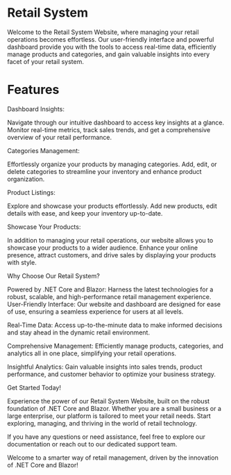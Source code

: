 # Retail System
Welcome to the Retail System Website, where managing your retail operations becomes effortless. Our user-friendly interface and powerful dashboard provide you with the tools to access real-time data, efficiently manage products and categories, and gain valuable insights into every facet of your retail system.

# Features

Dashboard Insights: 

Navigate through our intuitive dashboard to access key insights at a glance. Monitor real-time metrics, track sales trends, and get a comprehensive overview of your retail performance.

Categories Management: 

Effortlessly organize your products by managing categories. Add, edit, or delete categories to streamline your inventory and enhance product organization.

Product Listings: 

Explore and showcase your products effortlessly. Add new products, edit details with ease, and keep your inventory up-to-date.

Showcase Your Products: 

In addition to managing your retail operations, our website allows you to showcase your products to a wider audience. Enhance your online presence, attract customers, and drive sales by displaying your products with style.

Why Choose Our Retail System?

Powered by .NET Core and Blazor: Harness the latest technologies for a robust, scalable, and high-performance retail management experience.
User-Friendly Interface: Our website and dashboard are designed for ease of use, ensuring a seamless experience for users at all levels.

Real-Time Data: Access up-to-the-minute data to make informed decisions and stay ahead in the dynamic retail environment.

Comprehensive Management: Efficiently manage products, categories, and analytics all in one place, simplifying your retail operations.

Insightful Analytics: Gain valuable insights into sales trends, product performance, and customer behavior to optimize your business strategy.

Get Started Today!

Experience the power of our Retail System Website, built on the robust foundation of .NET Core and Blazor. Whether you are a small business or a large enterprise, our platform is tailored to meet your retail needs. Start exploring, managing, and thriving in the world of retail technology.

If you have any questions or need assistance, feel free to explore our documentation or reach out to our dedicated support team.

Welcome to a smarter way of retail management, driven by the innovation of .NET Core  and Blazor!
